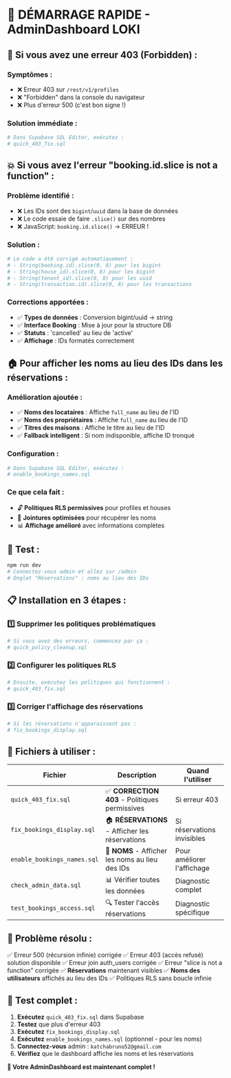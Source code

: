 # 🚀 DÉMARRAGE RAPIDE - AdminDashboard LOKI

## 🚨 **Si vous avez une erreur 403 (Forbidden) :**

### **Symptômes :**
- ❌ Erreur 403 sur `/rest/v1/profiles`
- ❌ "Forbidden" dans la console du navigateur
- ❌ Plus d'erreur 500 (c'est bon signe !)

### **Solution immédiate :**
```bash
# Dans Supabase SQL Editor, exécutez :
# quick_403_fix.sql
```

## 💥 **Si vous avez l'erreur "booking.id.slice is not a function" :**

### **Problème identifié :**
- ❌ Les IDs sont des `bigint`/`uuid` dans la base de données
- ❌ Le code essaie de faire `.slice()` sur des nombres
- ❌ JavaScript: `booking.id.slice()` → ERREUR !

### **Solution :**
```bash
# Le code a été corrigé automatiquement :
# - String(booking.id).slice(0, 8) pour les bigint
# - String(house_id).slice(0, 8) pour les bigint  
# - String(tenant_id).slice(0, 8) pour les uuid
# - String(transaction.id).slice(0, 8) pour les transactions
```

### **Corrections apportées :**
- ✅ **Types de données** : Conversion bigint/uuid → string
- ✅ **Interface Booking** : Mise à jour pour la structure DB
- ✅ **Statuts** : 'cancelled' au lieu de 'active'
- ✅ **Affichage** : IDs formatés correctement

## 🏠 **Pour afficher les noms au lieu des IDs dans les réservations :**

### **Amélioration ajoutée :**
- ✅ **Noms des locataires** : Affiche `full_name` au lieu de l'ID
- ✅ **Noms des propriétaires** : Affiche `full_name` au lieu de l'ID
- ✅ **Titres des maisons** : Affiche le titre au lieu de l'ID
- ✅ **Fallback intelligent** : Si nom indisponible, affiche ID tronqué

### **Configuration :**
```bash
# Dans Supabase SQL Editor, exécutez :
# enable_bookings_names.sql
```

### **Ce que cela fait :**
- 🔓 **Politiques RLS permissives** pour profiles et houses
- 🔗 **Jointures optimisées** pour récupérer les noms
- 📊 **Affichage amélioré** avec informations complètes

## 🧪 **Test :**
```bash
npm run dev
# Connectez-vous admin et allez sur /admin
# Onglet "Réservations" : noms au lieu des IDs
```

## 📋 **Installation en 3 étapes :**

### **1️⃣ Supprimer les politiques problématiques**
```bash
# Si vous avez des erreurs, commencez par ça :
# quick_policy_cleanup.sql
```

### **2️⃣ Configurer les politiques RLS**
```bash
# Ensuite, exécutez les politiques qui fonctionnent :
# quick_403_fix.sql
```

### **3️⃣ Corriger l'affichage des réservations**
```bash
# Si les réservations n'apparaissent pas :
# fix_bookings_display.sql
```

## 📁 **Fichiers à utiliser :**

| Fichier | Description | Quand l'utiliser |
|---------|-------------|------------------|
| `quick_403_fix.sql` | ✅ **CORRECTION 403** - Politiques permissives | Si erreur 403 |
| `fix_bookings_display.sql` | 🏠 **RÉSERVATIONS** - Afficher les réservations | Si réservations invisibles |
| `enable_bookings_names.sql` | 👤 **NOMS** - Afficher les noms au lieu des IDs | Pour améliorer l'affichage |
| `check_admin_data.sql` | 📊 Vérifier toutes les données | Diagnostic complet |
| `test_bookings_access.sql` | 🔍 Tester l'accès réservations | Diagnostic spécifique |

## 🎯 **Problème résolu :**
✅ Erreur 500 (récursion infinie) corrigée
✅ Erreur 403 (accès refusé) solution disponible
✅ Erreur join auth_users corrigée
✅ Erreur "slice is not a function" corrigée
✅ **Réservations** maintenant visibles
✅ **Noms des utilisateurs** affichés au lieu des IDs
✅ Politiques RLS sans boucle infinie

## 🧪 **Test complet :**

1. **Exécutez** `quick_403_fix.sql` dans Supabase
2. **Testez** que plus d'erreur 403
3. **Exécutez** `fix_bookings_display.sql`
4. **Exécutez** `enable_bookings_names.sql` (optionnel - pour les noms)
5. **Connectez-vous** admin : `katchabruno52@gmail.com`
6. **Vérifiez** que le dashboard affiche les noms et les réservations

**🚀 Votre AdminDashboard est maintenant complet !**

